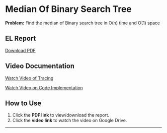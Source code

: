 
# Median Of Binary Search Tree
**Problem:** Find the median of Binary search tree in O(n) time and O(1) space

## EL Report
[ Download PDF](https://github.com/sankethp44/skilllab_dsa_ga1/blob/dsa/question6/BST/Median_Of_BST.pdf)

##  Video Documentation
[ Watch Video of Tracing ](https://drive.google.com/file/d/19if7rHW0rX5t0AxtHbe3UDFpwB1AsTUg/view?usp=sharing)

[ Watch Video on Code Implementation ](https://drive.google.com/file/d/1385OUaMURBBk6QdTVlOZUdOYk3qIA1I1/view?usp=sharing)

##  How to Use
1. Click the **PDF link** to view/download the report.
2. Click the **video link** to watch the video on Google Drive.

---
